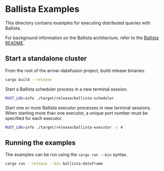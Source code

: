 <!---
  Licensed to the Apache Software Foundation (ASF) under one
  or more contributor license agreements.  See the NOTICE file
  distributed with this work for additional information
  regarding copyright ownership.  The ASF licenses this file
  to you under the Apache License, Version 2.0 (the
  "License"); you may not use this file except in compliance
  with the License.  You may obtain a copy of the License at

    http://www.apache.org/licenses/LICENSE-2.0

  Unless required by applicable law or agreed to in writing,
  software distributed under the License is distributed on an
  "AS IS" BASIS, WITHOUT WARRANTIES OR CONDITIONS OF ANY
  KIND, either express or implied.  See the License for the
  specific language governing permissions and limitations
  under the License.
-->

# Ballista Examples

This directory contains examples for executing distributed queries with Ballista.

For background information on the Ballista architecture, refer to 
the [Ballista README](../ballista/README.md).

## Start a standalone cluster

From the root of the arrow-datafusion project, build release binaries.

```bash
cargo build --release
```

Start a Ballista scheduler process in a new terminal session.

```bash
RUST_LOG=info ./target/release/ballista-scheduler
```

Start one or more Ballista executor processes in new terminal sessions. When starting more than one 
executor, a unique port number must be specified for each executor.

```bash
RUST_LOG=info ./target/release/ballista-executor -c 4
```

## Running the examples

The examples can be run using the `cargo run --bin` syntax. 

```bash
cargo run --release --bin ballista-dataframe
```

